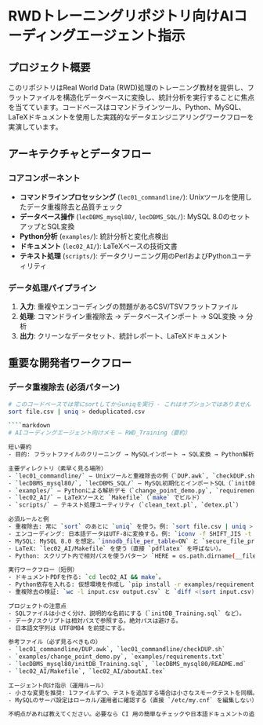 # RWDトレーニングリポジトリ向けAIコーディングエージェント指示

## プロジェクト概要
このリポジトリはReal World Data (RWD)処理のトレーニング教材を提供し、フラットファイルを構造化データベースに変換し、統計分析を実行することに焦点を当てています。コードベースはコマンドラインツール、Python、MySQL、LaTeXドキュメントを使用した実践的なデータエンジニアリングワークフローを実演しています。

## アーキテクチャとデータフロー

### コアコンポーネント
- **コマンドラインプロセッシング** (`lec01_commandline/`): Unixツールを使用したデータ重複除去と品質チェック
- **データベース操作** (`lecDBMS_mysql80/`, `lecDBMS_SQL/`): MySQL 8.0のセットアップとSQL変換
- **Python分析** (`examples/`): 統計分析と変化点検出
- **ドキュメント** (`lec02_AI/`): LaTeXベースの技術文書
- **テキスト処理** (`scripts/`): データクリーニング用のPerlおよびPythonユーティリティ

### データ処理パイプライン
1. **入力**: 重複やエンコーディングの問題があるCSV/TSVフラットファイル
2. **処理**: コマンドライン重複除去 → データベースインポート → SQL変換 → 分析
3. **出力**: クリーンなデータセット、統計レポート、LaTeXドキュメント

## 重要な開発者ワークフロー

### データ重複除去 (必須パターン)
```bash
# このコードベースでは常にsortしてからuniqを実行 - これはオプションではありません
sort file.csv | uniq > deduplicated.csv

````markdown
# AIコーディングエージェント向けメモ — RWD_Training（要約）

短い要約
- 目的: フラットファイルのクリーニング → MySQLインポート → SQL変換 → Python解析 → LaTeXドキュメントの生成、を学ぶための教材リポジトリ。

主要ディレクトリ（素早く見る場所）
- `lec01_commandline/` — Unixツールと重複除去の例（`DUP.awk`, `checkDUP.sh`）
- `lecDBMS_mysql80/`, `lecDBMS_SQL/` — MySQL初期化とインポートSQL（`initDB_Training.sql`）
- `examples/` — Pythonによる解析デモ（`change_point_demo.py`, `requirements.txt`）
- `lec02_AI/` — LaTeXソースと `Makefile`（`make` でビルド）
- `scripts/` — テキスト処理ユーティリティ（`clean_text.pl`, `detex.pl`）

必須ルールと例
- 重複除去: 常に `sort` のあとに `uniq` を使う。例: `sort file.csv | uniq > dedup.csv`。非連続重複は `awk '!seen[$0]++' input.csv > out.csv` を参照（`lec01_commandline/DUP.awk`）。
- エンコーディング: 日本語データはUTF-8に変換する。例: `iconv -f SHIFT_JIS -t UTF-8 input.csv > utf8.csv`。
- MySQL: MySQL 8.0 を想定。`innodb_file_per_table=ON` と `secure_file_priv` を空にする運用が想定される（`lecDBMS_mysql80/README.md` を参照）。
- LaTeX: `lec02_AI/Makefile` を使う（直接 `pdflatex` を呼ばない）。
- Python: スクリプト内で相対パスを使うパターン `HERE = os.path.dirname(__file__)` を踏襲する（`examples/change_point_demo.py`）。

実行ワークフロー（短例）
- ドキュメントPDFを作る: `cd lec02_AI && make`。
- Python依存を入れる: 仮想環境を作成し `pip install -r examples/requirements.txt`。
- 重複除去の検証: `wc -l input.csv output.csv` と `diff <(sort input.csv) <(sort output.csv)`。

プロジェクトの注意点
- SQLファイルは小さく分け、説明的な名前にする（`initDB_Training.sql` など）。
- データ/スクリプトは相対パスで参照する。絶対パスは避ける。
- 日本語文字列は UTF8MB4 を前提にする。

参考ファイル（必ず見るべきもの）
- `lec01_commandline/DUP.awk`, `lec01_commandline/checkDUP.sh`
- `examples/change_point_demo.py`, `examples/requirements.txt`
- `lecDBMS_mysql80/initDB_Training.sql`, `lecDBMS_mysql80/README.md`
- `lec02_AI/Makefile`, `lec02_AI/aboutAI.tex`

エージェント向け指示（運用ルール）
- 小さな変更を推奨: 1ファイルずつ、テストを追加する場合は小さなスモークテストを同梱。
- MySQLのサーバ設定はローカル/運用者に確認する（直接 `/etc/my.cnf` を編集しない）。

不明点があれば教えてください。必要なら CI 用の簡単なチェックや日本語ドキュメントの追記を作成します。
````